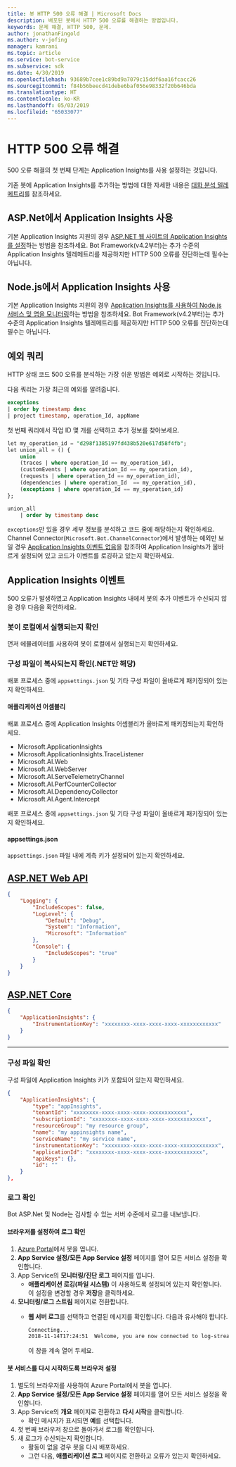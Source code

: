```yaml
---
title: 봇 HTTP 500 오류 해결 | Microsoft Docs
description: 배포된 봇에서 HTTP 500 오류를 해결하는 방법입니다.
keywords: 문제 해결, HTTP 500, 문제.
author: jonathanFingold
ms.author: v-jofing
manager: kamrani
ms.topic: article
ms.service: bot-service
ms.subservice: sdk
ms.date: 4/30/2019
ms.openlocfilehash: 93689b7cee1c89bd9a7079c15ddf6aa16fcacc26
ms.sourcegitcommit: f84b56beecd41debe6baf056e98332f20b646bda
ms.translationtype: HT
ms.contentlocale: ko-KR
ms.lasthandoff: 05/03/2019
ms.locfileid: "65033077"
---
```

# <a name="troubleshoot-http-500-errors"></a>HTTP 500 오류 해결

500 오류 해결의 첫 번째 단계는 Application Insights를 사용 설정하는 것입니다.

<!-- TODO: Add links back in once there's a fresh AppInsights sample.
The luis-with-appinsights ([C# sample](https://aka.ms/cs-luis-with-appinsights-sample) / [JS sample](https://aka.ms/js-luis-with-appinsights-sample)) and qna-with-appinsights ([C# sample](https://aka.ms/qna-with-appinsights) / [JS sample](https://aka.ms/js-qna-with-appinsights-sample)) samples demonstrate bots that support Azure Application Insights.
-->
기존 봇에 Application Insights를 추가하는 방법에 대한 자세한 내용은 [대화 분석 텔레메트리](https://aka.ms/botframeworkanalytics)를 참조하세요.

## <a name="enable-application-insights-on-aspnet"></a>ASP.Net에서 Application Insights 사용

기본 Application Insights 지원의 경우 [ASP.NET 웹 사이트의 Application Insights를 설정](https://docs.microsoft.com/azure/application-insights/app-insights-asp-net)하는 방법을 참조하세요. Bot Framework(v4.2부터)는 추가 수준의 Application Insights 텔레메트리를 제공하지만 HTTP 500 오류를 진단하는데 필수는 아닙니다.

## <a name="enable-application-insights-on-nodejs"></a>Node.js에서 Application Insights 사용

기본 Application Insights 지원의 경우 [Application Insights를 사용하여 Node.js 서비스 및 앱을 모니터링](https://docs.microsoft.com/azure/azure-monitor/learn/nodejs-quick-start)하는 방법을 참조하세요. Bot Framework(v4.2부터)는 추가 수준의 Application Insights 텔레메트리를 제공하지만 HTTP 500 오류를 진단하는데 필수는 아닙니다.

## <a name="query-for-exceptions"></a>예외 쿼리

HTTP 상태 코드 500 오류를 분석하는 가장 쉬운 방법은 예외로 시작하는 것입니다.

다음 쿼리는 가장 최근의 예외를 알려줍니다.

```sql
exceptions
| order by timestamp desc
| project timestamp, operation_Id, appName
```

첫 번째 쿼리에서 작업 ID 몇 개를 선택하고 추가 정보를 찾아보세요.

```sql
let my_operation_id = "d298f1385197fd438b520e617d58f4fb";
let union_all = () {
    union
    (traces | where operation_Id == my_operation_id),
    (customEvents | where operation_Id == my_operation_id),
    (requests | where operation_Id == my_operation_id),
    (dependencies | where operation_Id  == my_operation_id),
    (exceptions | where operation_Id == my_operation_id)
};

union_all
    | order by timestamp desc
```

`exceptions`만 있을 경우 세부 정보를 분석하고 코드 줄에 해당하는지 확인하세요. Channel Connector(`Microsoft.Bot.ChannelConnector`)에서 발생하는 예외만 보일 경우 [Application Insights 이벤트 없음](#no-application-insights-events)을 참조하여 Application Insights가 올바르게 설정되어 있고 코드가 이벤트를 로깅하고 있는지 확인하세요.

## <a name="no-application-insights-events"></a>Application Insights 이벤트

500 오류가 발생하였고 Application Insights 내에서 봇의 추가 이벤트가 수신되지 않을 경우 다음을 확인하세요.

### <a name="ensure-bot-runs-locally"></a>봇이 로컬에서 실행되는지 확인

먼저 에뮬레이터를 사용하여 봇이 로컬에서 실행되는지 확인하세요.

### <a name="ensure-configuration-files-are-being-copied-net-only"></a>구성 파일이 복사되는지 확인(.NET만 해당)

배포 프로세스 중에 `appsettings.json` 및 기타 구성 파일이 올바르게 패키징되어 있는지 확인하세요.

#### <a name="application-assemblies"></a>애플리케이션 어셈블리

배포 프로세스 중에 Application Insights 어셈블리가 올바르게 패키징되는지 확인하세요.

- Microsoft.ApplicationInsights
- Microsoft.ApplicationInsights.TraceListener
- Microsoft.AI.Web
- Microsoft.AI.WebServer
- Microsoft.AI.ServeTelemetryChannel
- Microsoft.AI.PerfCounterCollector
- Microsoft.AI.DependencyCollector
- Microsoft.AI.Agent.Intercept

배포 프로세스 중에 `appsettings.json` 및 기타 구성 파일이 올바르게 패키징되어 있는지 확인하세요.

#### <a name="appsettingsjson"></a>appsettings.json

`appsettings.json` 파일 내에 계측 키가 설정되어 있는지 확인하세요.

## <a name="aspnet-web-apitabdotnetwebapi"></a>[ASP.NET Web API](#tab/dotnetwebapi)

```json
{
    "Logging": {
        "IncludeScopes": false,
        "LogLevel": {
            "Default": "Debug",
            "System": "Information",
            "Microsoft": "Information"
        },
        "Console": {
            "IncludeScopes": "true"
        }
    }
}
```

## <a name="aspnet-coretabdotnetcore"></a>[ASP.NET Core](#tab/dotnetcore)

```json
{
    "ApplicationInsights": {
        "InstrumentationKey": "xxxxxxxx-xxxx-xxxx-xxxx-xxxxxxxxxxxx"
    }
}
```

---

### <a name="verify-config-file"></a>구성 파일 확인

구성 파일에 Application Insights 키가 포함되어 있는지 확인하세요.

```json
{
    "ApplicationInsights": {
        "type": "appInsights",
        "tenantId": "xxxxxxxx-xxxx-xxxx-xxxx-xxxxxxxxxxxx",
        "subscriptionId": "xxxxxxxx-xxxx-xxxx-xxxx-xxxxxxxxxxxx",
        "resourceGroup": "my resource group",
        "name": "my appinsights name",
        "serviceName": "my service name",
        "instrumentationKey": "xxxxxxxx-xxxx-xxxx-xxxx-xxxxxxxxxxxx",
        "applicationId": "xxxxxxxx-xxxx-xxxx-xxxx-xxxxxxxxxxxx",
        "apiKeys": {},
        "id": ""
    }
},
```

### <a name="check-logs"></a>로그 확인

Bot ASP.Net 및 Node는 검사할 수 있는 서버 수준에서 로그를 내보냅니다.

#### <a name="set-up-a-browser-to-watch-your-logs"></a>브라우저를 설정하여 로그 확인

1. [Azure Portal](http://portal.azure.com/)에서 봇을 엽니다.
1. **App Service 설정/모든 App Service 설정** 페이지를 열어 모든 서비스 설정을 확인합니다.
1. App Service의 **모니터링/진단 로그** 페이지를 엽니다.
   - **애플리케이션 로깅(파일 시스템)** 이 사용하도록 설정되어 있는지 확인합니다. 이 설정을 변경할 경우 **저장**을 클릭하세요.
1. **모니터링/로그 스트림** 페이지로 전환합니다.
   - **웹 서버 로그**를 선택하고 연결된 메시지를 확인합니다. 다음과 유사해야 합니다.

     ```bash
     Connecting...
     2018-11-14T17:24:51  Welcome, you are now connected to log-streaming service.
     ```

     이 창을 계속 열어 두세요.

#### <a name="set-up-browser-to-restart-your-bot-service"></a>봇 서비스를 다시 시작하도록 브라우저 설정

1. 별도의 브라우저를 사용하여 Azure Portal에서 봇을 엽니다.
1. **App Service 설정/모든 App Service 설정** 페이지를 열어 모든 서비스 설정을 확인합니다.
1. App Service의 **개요** 페이지로 전환하고 **다시 시작**을 클릭합니다.
   - 확인 메시지가 표시되면 **예**를 선택합니다.
1. 첫 번째 브라우저 창으로 돌아가서 로그를 확인합니다.
1. 새 로그가 수신되는지 확인합니다.
   - 활동이 없을 경우 봇을 다시 배포하세요.
   - 그런 다음, **애플리케이션 로그** 페이지로 전환하고 오류가 있는지 확인하세요.
